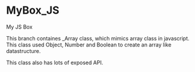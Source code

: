 # MyBox_JS
My JS Box

This branch containes _Array class, which mimics array class in javascript. This class used Object, Number and Boolean to create an array like datastructure.

This class also has lots of exposed API.
